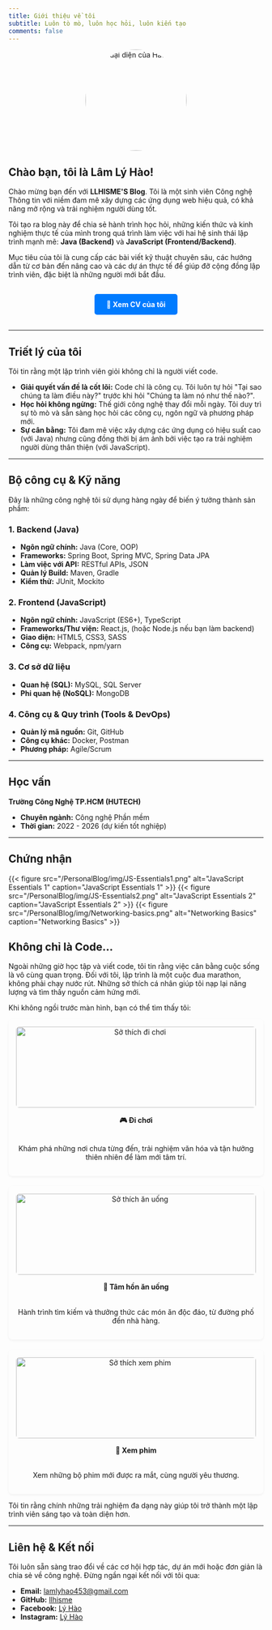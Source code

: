 ```yaml
---
title: Giới thiệu về tôi
subtitle: Luôn tò mò, luôn học hỏi, luôn kiến tạo
comments: false
---
```


<img src="/PersonalBlog/img/avatar1.png" alt="Ảnh đại diện của Hào" style="display: block; margin-left: auto; margin-right: auto; width: 200px; height: 200px; border-radius: 50%; object-fit: cover; margin-bottom: 20px;">

## Chào bạn, tôi là Lâm Lý Hào!

Chào mừng bạn đến với **LLHISME'S Blog**. Tôi là một sinh viên Công nghệ Thông tin với niềm đam mê xây dựng các ứng dụng web hiệu quả, có khả năng mở rộng và trải nghiệm người dùng tốt.

Tôi tạo ra blog này để chia sẻ hành trình học hỏi, những kiến thức và kinh nghiệm thực tế của mình trong quá trình làm việc với hai hệ sinh thái lập trình mạnh mẽ: **Java (Backend)** và **JavaScript (Frontend/Backend)**.

Mục tiêu của tôi là cung cấp các bài viết kỹ thuật chuyên sâu, các hướng dẫn từ cơ bản đến nâng cao và các dự án thực tế để giúp đỡ cộng đồng lập trình viên, đặc biệt là những người mới bắt đầu.

<div style="text-align: center; margin: 30px 0;">
    <a href="https://www.canva.com/design/DAG3DuY5DB4/HP_YXx62MZtWiU0f_QlU_w/view?utm_content=DAG3DuY5DB4&utm_campaign=designshare&utm_medium=link2&utm_source=uniquelinks&utlId=h3fa7b26383" target="_blank" style="display: inline-block; padding: 12px 24px; background-color: #007bff; color: white; text-decoration: none; border-radius: 5px; font-weight: bold; transition: background-color 0.3s ease;">
        📄 Xem CV của tôi
    </a>
</div>

---

## Triết lý của tôi

Tôi tin rằng một lập trình viên giỏi không chỉ là người viết code.
* **Giải quyết vấn đề là cốt lõi:** Code chỉ là công cụ. Tôi luôn tự hỏi "Tại sao chúng ta làm điều này?" trước khi hỏi "Chúng ta làm nó như thế nào?".
* **Học hỏi không ngừng:** Thế giới công nghệ thay đổi mỗi ngày. Tôi duy trì sự tò mò và sẵn sàng học hỏi các công cụ, ngôn ngữ và phương pháp mới.
* **Sự cân bằng:** Tôi đam mê việc xây dựng các ứng dụng có hiệu suất cao (với Java) nhưng cũng đồng thời bị ám ảnh bởi việc tạo ra trải nghiệm người dùng thân thiện (với JavaScript).

---

## Bộ công cụ & Kỹ năng

Đây là những công nghệ tôi sử dụng hàng ngày để biến ý tưởng thành sản phẩm:

### 1. Backend (Java)
* **Ngôn ngữ chính:** Java (Core, OOP)
* **Frameworks:** Spring Boot, Spring MVC, Spring Data JPA
* **Làm việc với API:** RESTful APIs, JSON
* **Quản lý Build:** Maven, Gradle
* **Kiểm thử:** JUnit, Mockito

### 2. Frontend (JavaScript)
* **Ngôn ngữ chính:** JavaScript (ES6+), TypeScript
* **Frameworks/Thư viện:** React.js, (hoặc Node.js nếu bạn làm backend)
* **Giao diện:** HTML5, CSS3, SASS
* **Công cụ:** Webpack, npm/yarn

### 3. Cơ sở dữ liệu
* **Quan hệ (SQL):** MySQL, SQL Server
* **Phi quan hệ (NoSQL):** MongoDB

### 4. Công cụ & Quy trình (Tools & DevOps)
* **Quản lý mã nguồn:** Git, GitHub
* **Công cụ khác:** Docker, Postman
* **Phương pháp:** Agile/Scrum

---

## Học vấn

**Trường Công Nghệ TP.HCM (HUTECH)**
* **Chuyên ngành:** Công nghệ Phần mềm
* **Thời gian:** 2022 - 2026 (dự kiến tốt nghiệp)

---
<style>
/* ======== Chứng nhận - Căn chỉnh hình ảnh ======== */
.certifications {
  display: flex;
  flex-wrap: wrap;
  justify-content: center;
  align-items: flex-start;
  gap: 1.5rem;
  margin-top: 1rem;
  margin-bottom: 1.5rem;
}

.certifications figure {
  width: 140px !important; /* kích thước đồng nhất */
  text-align: center;
  margin: 0 !important;
}

.certifications figure img {
  width: 100%;
  height: auto;
  border-radius: 10px;
  box-shadow: 0 2px 5px rgba(0, 0, 0, 0.15);
  transition: transform 0.2s ease;
}

.certifications figure img:hover {
  transform: scale(1.05);
}

.certifications figcaption {
  font-size: 0.85rem;
  color: var(--color-text);
  margin-top: 0.4rem;
}
</style>

## Chứng nhận

<div class="certifications">
  {{< figure src="/PersonalBlog/img/JS-Essentials1.png" alt="JavaScript Essentials 1" caption="JavaScript Essentials 1" >}}
  {{< figure src="/PersonalBlog/img/JS-Essentials2.png" alt="JavaScript Essentials 2" caption="JavaScript Essentials 2" >}}
  {{< figure src="/PersonalBlog/img/Networking-basics.png" alt="Networking Basics" caption="Networking Basics" >}}
</div>

## Không chỉ là Code...

<style>
/* CSS cho phần sở thích mới */
.hobbies-container {
    display: flex;
    justify-content: space-between; /* Căn đều các mục */
    gap: 20px; /* Khoảng cách giữa các mục */
    flex-wrap: wrap; /* Cho phép xuống dòng trên màn hình nhỏ */
}
.hobby-item {
    flex: 1; /* Các mục sẽ chia đều không gian */
    min-width: 220px; /* Chiều rộng tối thiểu trước khi xuống dòng */
    text-align: center; /* Căn giữa nội dung */
    background-color: transparent;
    padding: 15px;
    border-radius: 8px;
    box-shadow: 0 2px 5px rgba(0,0,0,0.05);
    display: flex;
    flex-direction: column;
}
.hobby-item img {
    width: 100%;
    height: 160px; /* Chiều cao cố định cho ảnh */
    object-fit: cover; /* Đảm bảo ảnh không bị méo */
    border-radius: 6px;
    margin-bottom: 15px;
}
.hobby-item h4 {
    margin-top: 0;
    font-weight: bold;
}
.hobby-item p {
    font-size: 14px;
    flex-grow: 1; /* Giúp các box có chiều cao bằng nhau */
}
</style>


<p>Ngoài những giờ học tập và viết code, tôi tin rằng việc cân bằng cuộc sống là vô cùng quan trọng. Đối với tôi, lập trình là một cuộc đua marathon, không phải chạy nước rút. Những sở thích cá nhân giúp tôi nạp lại năng lượng và tìm thấy nguồn cảm hứng mới.</p>

<p>Khi không ngồi trước màn hình, bạn có thể tìm thấy tôi:</p>

<div class="hobbies-container">
    <div class="hobby-item">
        <img src="/PersonalBlog/img/dichoi.jpg" alt="Sở thích đi chơi">
        <h4>🎮 Đi chơi</h4>
        <p>Khám phá những nơi chưa từng đến, trải nghiệm văn hóa và tận hưởng thiên nhiên để làm mới tâm trí.</p>
    </div>
    <div class="hobby-item">
        <img src="/PersonalBlog/img/doan.jpg" alt="Sở thích ăn uống">
        <h4>🍜 Tâm hồn ăn uống</h4>
        <p>Hành trình tìm kiếm và thưởng thức các món ăn độc đáo, từ đường phố đến nhà hàng.</p>
    </div>
    <div class="hobby-item">
        <img src="/PersonalBlog/img/xemphim.jpg" alt="Sở thích xem phim">
        <h4>🍿 Xem phim</h4>
        <p>Xem những bộ phim mới được ra mắt, cùng người yêu thương.</p>
    </div>
</div>

<p>Tôi tin rằng chính những trải nghiệm đa dạng này giúp tôi trở thành một lập trình viên sáng tạo và toàn diện hơn.</p>

---

## Liên hệ & Kết nối

Tôi luôn sẵn sàng trao đổi về các cơ hội hợp tác, dự án mới hoặc đơn giản là chia sẻ về công nghệ. Đừng ngần ngại kết nối với tôi qua:

* **Email:** <a href="mailto:lamlyhao453@gmail.com">lamlyhao453@gmail.com</a>
* **GitHub:** <a href="https://github.com/llhisme" target="_blank" rel="noopener noreferrer">llhisme</a>
* **Facebook:** <a href="https://www.facebook.com/ly.hao.268139" target="_blank" rel="noopener noreferrer">Lý Hào</a>
* **Instagram:** <a href="https://www.instagram.com/oahyl1704/" target="_blank" rel="noopener noreferrer">Lý Hào</a>